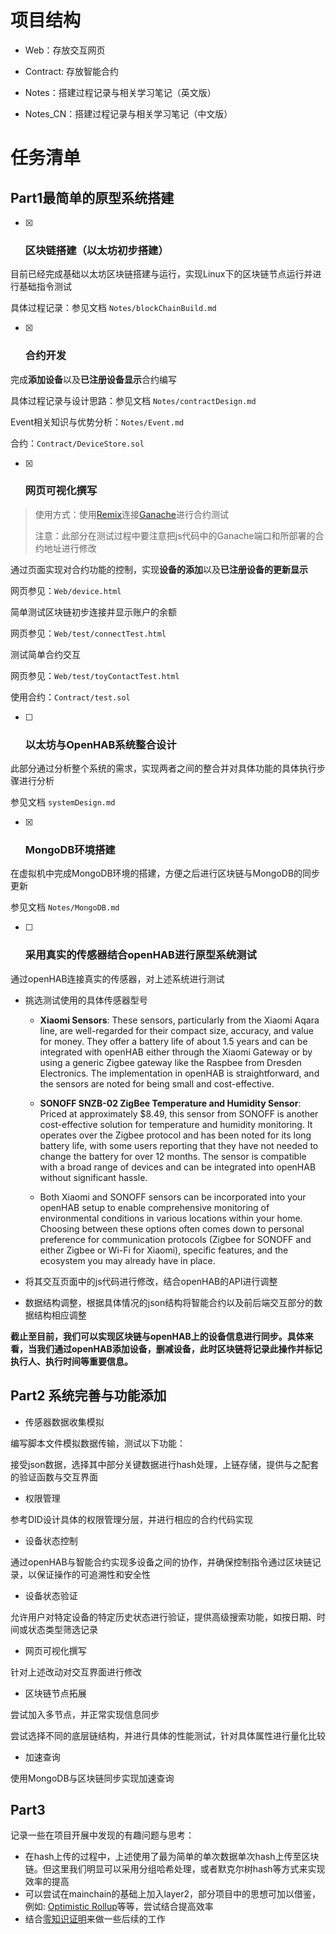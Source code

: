 

# 项目结构

* Web：存放交互网页
* Contract: 存放智能合约

* Notes：搭建过程记录与相关学习笔记（英文版）
* Notes_CN：搭建过程记录与相关学习笔记（中文版）



# 任务清单

## Part1最简单的原型系统搭建

- [x] ### 区块链搭建（以太坊初步搭建）

目前已经完成基础以太坊区块链搭建与运行，实现Linux下的区块链节点运行并进行基础指令测试

具体过程记录：参见文档  `Notes/blockChainBuild.md`

- [x] ### 合约开发

完成**添加设备**以及**已注册设备显示**合约编写

具体过程记录与设计思路：参见文档  `Notes/contractDesign.md`

Event相关知识与优势分析：`Notes/Event.md`

合约：`Contract/DeviceStore.sol`

- [x] ### 网页可视化撰写

> 使用方式：使用[Remix](https://remix.ethereum.org/)连接[Ganache](https://archive.trufflesuite.com/docs/ganache/)进行合约测试
>
> 注意：此部分在测试过程中要注意把js代码中的Ganache端口和所部署的合约地址进行修改

通过页面实现对合约功能的控制，实现**设备的添加**以及**已注册设备的更新显示**

网页参见：`Web/device.html`

简单测试区块链初步连接并显示账户的余额

网页参见：`Web/test/connectTest.html`

测试简单合约交互

网页参见：`Web/test/toyContactTest.html`

使用合约：`Contract/test.sol`



- [ ] ### 以太坊与OpenHAB系统整合设计

此部分通过分析整个系统的需求，实现两者之间的整合并对具体功能的具体执行步骤进行分析

参见文档  `systemDesign.md`



- [x] ### MongoDB环境搭建

在虚拟机中完成MongoDB环境的搭建，方便之后进行区块链与MongoDB的同步更新

参见文档  `Notes/MongoDB.md`



- [ ] ### 采用真实的传感器结合openHAB进行原型系统测试

通过openHAB连接真实的传感器，对上述系统进行测试

* 挑选测试使用的具体传感器型号

  - **Xiaomi Sensors**: These sensors, particularly from the Xiaomi Aqara line, are well-regarded for their compact size, accuracy, and value for money. They offer a battery life of about 1.5 years and can be integrated with openHAB either through the Xiaomi Gateway or by using a generic Zigbee gateway like the Raspbee from Dresden Electronics. The implementation in openHAB is straightforward, and the sensors are noted for being small and cost-effective.

  - **SONOFF SNZB-02 ZigBee Temperature and Humidity Sensor**: Priced at approximately $8.49, this sensor from SONOFF is another cost-effective solution for temperature and humidity monitoring. It operates over the Zigbee protocol and has been noted for its long battery life, with some users reporting that they have not needed to change the battery for over 12 months. The sensor is compatible with a broad range of devices and can be integrated into openHAB without significant hassle.
  - Both Xiaomi and SONOFF sensors can be incorporated into your openHAB setup to enable comprehensive monitoring of environmental conditions in various locations within your home. Choosing between these options often comes down to personal preference for communication protocols (Zigbee for SONOFF and either Zigbee or Wi-Fi for Xiaomi), specific features, and the ecosystem you may already have in place.

* 将其交互页面中的js代码进行修改，结合openHAB的API进行调整
* 数据结构调整，根据具体情况的json结构将智能合约以及前后端交互部分的数据结构相应调整



**截止至目前，我们可以实现区块链与openHAB上的设备信息进行同步。具体来看，当我们通过openHAB添加设备，删减设备，此时区块链将记录此操作并标记执行人、执行时间等重要信息。**



## Part2 系统完善与功能添加

* 传感器数据收集模拟

编写脚本文件模拟数据传输，测试以下功能：

接受json数据，选择其中部分关键数据进行hash处理，上链存储，提供与之配套的验证函数与交互界面

* 权限管理

参考DID设计具体的权限管理分层，并进行相应的合约代码实现

* 设备状态控制

通过openHAB与智能合约实现多设备之间的协作，并确保控制指令通过区块链记录，以保证操作的可追溯性和安全性

* 设备状态验证

允许用户对特定设备的特定历史状态进行验证，提供高级搜索功能，如按日期、时间或状态类型筛选记录

* 网页可视化撰写

针对上述改动对交互界面进行修改

* 区块链节点拓展

尝试加入多节点，并正常实现信息同步

尝试选择不同的底层链结构，并进行具体的性能测试，针对具体属性进行量化比较

* 加速查询

使用MongoDB与区块链同步实现加速查询



## Part3 

记录一些在项目开展中发现的有趣问题与思考：

* 在hash上传的过程中，上述使用了最为简单的单次数据单次hash上传至区块链。但这里我们明显可以采用分组哈希处理，或者默克尔树hash等方式来实现效率的提高
* 可以尝试在mainchain的基础上加入layer2，部分项目中的思想可加以借鉴，例如: [Optimistic Rollup](https://blog.thirdweb.com/what-is-an-optimistic-rollup/)等等，尝试结合提高效率
* 结合[零知识证明](https://en.wikipedia.org/wiki/Zero-knowledge_proof)来做一些后续的工作



